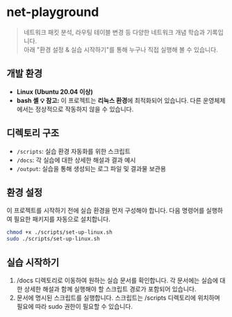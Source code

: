 # net-playground
> 네트워크 패킷 분석, 라우팅 테이블 변경 등 다양한 네트워크 개념 학습과 기록입니다.  
> 아래 "환경 설정 & 실습 시작하기"를 통해 누구나 직접 실행해 볼 수 있습니다.

## 개발 환경
-   **Linux (Ubuntu 20.04 이상)**
-   **bash 셸**
**💡 참고:** 이 프로젝트는 **리눅스 환경**에 최적화되어 있습니다. 다른 운영체제에서는 정상적으로 작동하지 않을 수 있습니다.

## 디렉토리 구조
-   `/scripts`: 실습 환경 자동화를 위한 스크립트
-   `/docs`: 각 실습에 대한 상세한 해설과 결과 예시
-   `/output`: 실습을 통해 생성되는 로그 파일 및 결과물 보관용

## 환경 설정
이 프로젝트를 시작하기 전에 실습 환경을 먼저 구성해야 합니다. 다음 명령어를 실행하여 필요한 패키지를 자동으로 설치합니다.

```bash
chmod +x ./scripts/set-up-linux.sh
sudo ./scripts/set-up-linux.sh
```

## 실습 시작하기
1. /docs 디렉토리로 이동하여 원하는 실습 문서를 확인합니다.
각 문서에는 실습에 대한 상세한 해설과 함께 실행해야 할 스크립트 경로가 포함되어 있습니다.
2. 문서에 명시된 스크립트를 실행합니다. 스크립트는 /scripts 디렉토리에 위치하며 필요에 따라 sudo 권한이 필요할 수 있습니다.

